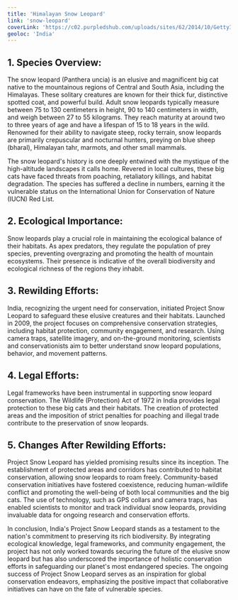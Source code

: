 ```yaml
---
title: 'Himalayan Snow Leopard'
link: 'snow-leopard'
coverLink: 'https://c02.purpledshub.com/uploads/sites/62/2014/10/GettyImages-164854094-85c87f5.jpg'
geoloc: 'India'
---
```


## 1. Species Overview:
The snow leopard (Panthera uncia) is an elusive and magnificent big cat native to the mountainous regions of Central and South Asia, including the Himalayas. These solitary creatures are known for their thick fur, distinctive spotted coat, and powerful build. Adult snow leopards typically measure between 75 to 130 centimeters in height, 90 to 140 centimeters in width, and weigh between 27 to 55 kilograms. They reach maturity at around two to three years of age and have a lifespan of 15 to 18 years in the wild. Renowned for their ability to navigate steep, rocky terrain, snow leopards are primarily crepuscular and nocturnal hunters, preying on blue sheep (bharal), Himalayan tahr, marmots, and other small mammals.

The snow leopard's history is one deeply entwined with the mystique of the high-altitude landscapes it calls home. Revered in local cultures, these big cats have faced threats from poaching, retaliatory killings, and habitat degradation. The species has suffered a decline in numbers, earning it the vulnerable status on the International Union for Conservation of Nature (IUCN) Red List.

## 2. Ecological Importance:
Snow leopards play a crucial role in maintaining the ecological balance of their habitats. As apex predators, they regulate the population of prey species, preventing overgrazing and promoting the health of mountain ecosystems. Their presence is indicative of the overall biodiversity and ecological richness of the regions they inhabit.

## 3. Rewilding Efforts:
India, recognizing the urgent need for conservation, initiated Project Snow Leopard to safeguard these elusive creatures and their habitats. Launched in 2009, the project focuses on comprehensive conservation strategies, including habitat protection, community engagement, and research. Using camera traps, satellite imagery, and on-the-ground monitoring, scientists and conservationists aim to better understand snow leopard populations, behavior, and movement patterns.

## 4. Legal Efforts:
Legal frameworks have been instrumental in supporting snow leopard conservation. The Wildlife (Protection) Act of 1972 in India provides legal protection to these big cats and their habitats. The creation of protected areas and the imposition of strict penalties for poaching and illegal trade contribute to the preservation of snow leopards.

## 5. Changes After Rewilding Efforts:
Project Snow Leopard has yielded promising results since its inception. The establishment of protected areas and corridors has contributed to habitat conservation, allowing snow leopards to roam freely. Community-based conservation initiatives have fostered coexistence, reducing human-wildlife conflict and promoting the well-being of both local communities and the big cats. The use of technology, such as GPS collars and camera traps, has enabled scientists to monitor and track individual snow leopards, providing invaluable data for ongoing research and conservation efforts.

In conclusion, India's Project Snow Leopard stands as a testament to the nation's commitment to preserving its rich biodiversity. By integrating ecological knowledge, legal frameworks, and community engagement, the project has not only worked towards securing the future of the elusive snow leopard but has also underscored the importance of holistic conservation efforts in safeguarding our planet's most endangered species. The ongoing success of Project Snow Leopard serves as an inspiration for global conservation endeavors, emphasizing the positive impact that collaborative initiatives can have on the fate of vulnerable species.